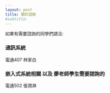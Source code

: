 ```yaml
---
layout: post
title: 關於諮詢
#subtitle: 
---
```


如果有需要諮詢的同學們請洽:

### 通訊系統

電通407 林家白

### 嵌入式系統相關 以及 廖老師學生需要諮詢的

電通502 張潤淋
